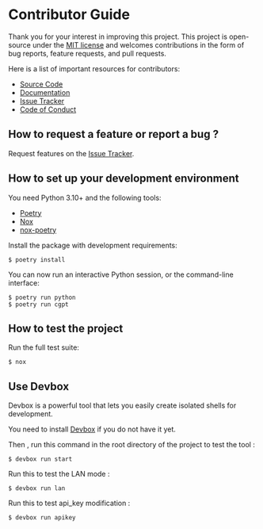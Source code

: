 # Contributor Guide

Thank you for your interest in improving this project.
This project is open-source under the [MIT license] and
welcomes contributions in the form of bug reports, feature requests, and pull requests.

Here is a list of important resources for contributors:

- [Source Code]
- [Documentation]
- [Issue Tracker]
- [Code of Conduct]

[mit license]: https://opensource.org/licenses/MIT
[source code]: https://github.com/ainayves/cgpt
[documentation]: https://cgpt.readthedocs.io/
[issue tracker]: https://github.com/ainayves/cgpt/issues

## How to request a feature or report a bug ?

Request features on the [Issue Tracker].

## How to set up your development environment

You need Python 3.10+ and the following tools:

- [Poetry]
- [Nox]
- [nox-poetry]

Install the package with development requirements:

```console
$ poetry install
```

You can now run an interactive Python session,
or the command-line interface:

```console
$ poetry run python
$ poetry run cgpt
```

[poetry]: https://python-poetry.org/
[nox]: https://nox.thea.codes/
[nox-poetry]: https://nox-poetry.readthedocs.io/

## How to test the project

Run the full test suite:

```console
$ nox
```
## Use Devbox 

Devbox is a powerful tool that lets you easily create isolated shells for development.

You need to install [Devbox](https://www.jetpack.io/devbox/docs/installing_devbox/) if you do not have it yet.

Then , run this command in the root directory of the project to test the tool :

```
$ devbox run start
```

Run this to test the LAN mode :

```
$ devbox run lan
```

Run this to test api_key modification :

```
$ devbox run apikey
```

[pull request]: https://github.com/ainayves/cgpt/pulls

<!-- github-only -->

[code of conduct]: CODE_OF_CONDUCT.md
